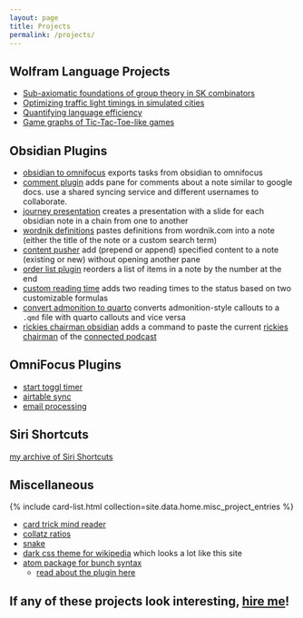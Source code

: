 ```yaml
---
layout: page
title: Projects
permalink: /projects/
---
```




## Wolfram Language Projects
- [Sub-axiomatic foundations of group theory in SK combinators](https://community.wolfram.com/groups/-/m/t/2818259)
- [Optimizing traffic light timings in simulated cities](https://community.wolfram.com/groups/-/m/t/2579941)
- [Quantifying language efficiency](https://community.wolfram.com/groups/-/m/t/2456491)
- [Game graphs of Tic-Tac-Toe-like games](https://community.wolfram.com/groups/-/m/t/2317406)


## Obsidian Plugins
- [obsidian to omnifocus](https://github.com/lizard-heart/obsidian-to-omnifocus) exports tasks from obsidian to omnifocus
- [comment plugin](https://github.com/lizard-heart/comment-plugin-obsidian)
adds pane for comments about a note similar to google docs. use a shared syncing service and different usernames to collaborate.
- [journey presentation](https://github.com/lizard-heart/obsidian-journey-presentation)
creates a presentation with a slide for each obsidian note in a chain from one to another
- [wordnik definitions](https://github.com/lizard-heart/obsidian-wordnik-definitions) pastes definitions from wordnik.com into a note (either the title of the note or a custom search term)
- [content pusher](https://github.com/lizard-heart/obsidian-note-content-pusher) add (prepend or append) specified content to a note (existing or new) without opening another pane
- [order list plugin](https://github.com/lizard-heart/obsidian-order-list-plugin) reorders a list of items in a note by the number at the end
- [custom reading time](https://github.com/lizard-heart/obsidian-custom-reading-time) adds two reading times to the status based on two customizable formulas
- [convert admonition to quarto](https://github.com/lizard-heart/admonition-to-quarto) converts admonition-style callouts to a `.qmd` file with quarto callouts and vice versa
- [rickies chairman obsidian](https://github.com/lizard-heart/rickies-chairman-obsidian) adds a command to paste the current [rickies chairman](https://rickies.net/) of the [connected podcast](https://www.relay.fm/connected)

## OmniFocus Plugins
- [start toggl timer](https://github.com/lizard-heart/omni-focus-start-toggl-timer)
- [airtable sync](https://github.com/lizard-heart/omnifocus-airtable)
- [email processing](https://github.com/lizard-heart/omnifocus-email-processing)

## Siri Shortcuts
[my archive of Siri Shortcuts](/shortcuts/)

## Miscellaneous
{% include card-list.html collection=site.data.home.misc_project_entries %}
- [card trick mind reader](/card-trick/)
- [collatz ratios](https://github.com/lizard-heart/collatz-ratios)
- [snake](https://snake.lizardheart.repl.co)
- [dark css theme for wikipedia](https://github.com/lizard-heart/wikiDarkMode) which looks a lot like this site
- [atom package for bunch syntax](https://atom.io/packages/language-bunch)
    - [read about the plugin here](/coding/project/2022/03/20/bunch/)

<!-- ## YouTube Videos
- [Watch all videos I have made here](/videos/)
- [Subscribe to my YouTube channel here](https://www.youtube.com/channel/UC0ZCat9S6KoR7dAiIezBfhg/) -->

## If any of these projects look interesting, [hire me](/hire)!